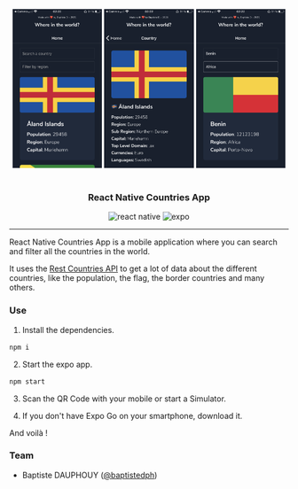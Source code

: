 <div align="center">
  <img width="32%" src="images/1.png">
  <img width="32%" src="images/2.png">
  <img width="32%" src="images/3.png">
</div>
<br>
<div align="center">
  <h3>React Native Countries App</h3>
  <img src="https://img.shields.io/badge/react_native-%2320232a.svg?style=for-the-badge&logo=react&logoColor=%2361DAFB" alt="react native">
  <img src="https://img.shields.io/badge/expo-1C1E24?style=for-the-badge&logo=expo&logoColor=#D04A37" alt="expo">
</div>

---

React Native Countries App is a mobile application where you can search and filter all the countries in the world.

It uses the [Rest Countries API](https://restcountries.com) to get a lot of data about the different countries, like the population, the flag, the border countries and many others.

### Use

1. Install the dependencies.

```sh
npm i
```

2. Start the expo app.

```sh
npm start
```

3. Scan the QR Code with your mobile or start a Simulator.

4. If you don't have Expo Go on your smartphone, download it.

And voilà !

### Team

- Baptiste DAUPHOUY ([@baptistedph](https://github.com/arthur-fontaine))
